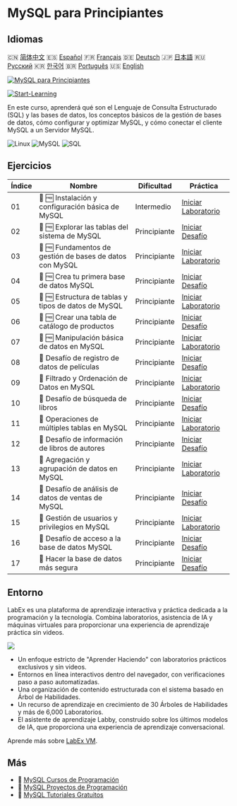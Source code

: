 # MySQL para Principiantes

## Idiomas

🇨🇳 [简体中文](README_zh.md) 🇪🇸 [Español](README_es.md) 🇫🇷 [Français](README_fr.md) 🇩🇪 [Deutsch](README_de.md) 🇯🇵 [日本語](README_ja.md) 🇷🇺 [Русский](README_ru.md) 🇰🇷 [한국어](README_ko.md) 🇧🇷 [Português](README_pt.md) 🇺🇸 [English](README.md) 

[![MySQL para Principiantes](https://cover-creator.labex.io/mysql-for-beginners.png?lang=es)](https://labex.io/es/courses/mysql-for-beginners)

[![Start-Learning](https://img.shields.io/badge/Start-Learning-whitesmoke?style=for-the-badge)](https://labex.io/es/courses/mysql-for-beginners)

En este curso, aprenderá qué son el Lenguaje de Consulta Estructurado (SQL) y las bases de datos, los conceptos básicos de la gestión de bases de datos, cómo configurar y optimizar MySQL, y cómo conectar el cliente MySQL a un Servidor MySQL.

![Linux](https://img.shields.io/badge/Linux-whitesmoke?style=for-the-badge&logo=linux)
![MySQL](https://img.shields.io/badge/MySQL-whitesmoke?style=for-the-badge&logo=mysql)
![SQL](https://img.shields.io/badge/SQL-whitesmoke?style=for-the-badge&logo=sql)


## Ejercicios

|   Índice | Nombre                                                   | Dificultad   | Práctica                                                                                                                                   |
|----------|----------------------------------------------------------|--------------|--------------------------------------------------------------------------------------------------------------------------------------------|
|       01 | 📖 🆓 Instalación y configuración básica de MySQL        | Intermedio   | <a target='_blank' href='https://labex.io/es/tutorials/mysql-installation-and-basic-configuration-of-mysql-418415'>Iniciar Laboratorio</a> |
|       02 | 🎯 🆓 Explorar las tablas del sistema de MySQL           | Principiante | <a target='_blank' href='https://labex.io/es/tutorials/mysql-explore-mysql-system-tables-391702'>Iniciar Desafío</a>                       |
|       03 | 📖 🆓 Fundamentos de gestión de bases de datos con MySQL | Principiante | <a target='_blank' href='https://labex.io/es/tutorials/mysql-database-management-fundamentals-with-mysql-418414'>Iniciar Laboratorio</a>   |
|       04 | 🎯 🆓 Crea tu primera base de datos MySQL                | Principiante | <a target='_blank' href='https://labex.io/es/tutorials/mysql-create-your-first-mysql-database-418265'>Iniciar Desafío</a>                  |
|       05 | 📖 🆓 Estructura de tablas y tipos de datos de MySQL     | Principiante | <a target='_blank' href='https://labex.io/es/tutorials/mysql-mysql-table-structure-and-data-types-418307'>Iniciar Laboratorio</a>          |
|       06 | 🎯 🆓 Crear una tabla de catálogo de productos           | Principiante | <a target='_blank' href='https://labex.io/es/tutorials/mysql-create-a-product-catalog-table-418298'>Iniciar Desafío</a>                    |
|       07 | 📖 🆓 Manipulación básica de datos en MySQL              | Principiante | <a target='_blank' href='https://labex.io/es/tutorials/sql-mysql-basic-data-manipulation-418303'>Iniciar Laboratorio</a>                   |
|       08 | 🎯  Desafío de registro de datos de películas            | Principiante | <a target='_blank' href='https://labex.io/es/tutorials/mysql-record-movie-data-challenge-418302'>Iniciar Desafío</a>                       |
|       09 | 📖  Filtrado y Ordenación de Datos en MySQL              | Principiante | <a target='_blank' href='https://labex.io/es/tutorials/mysql-mysql-data-filtering-and-sorting-418305'>Iniciar Laboratorio</a>              |
|       10 | 🎯  Desafío de búsqueda de libros                        | Principiante | <a target='_blank' href='https://labex.io/es/tutorials/mysql-book-search-challenge-418297'>Iniciar Desafío</a>                             |
|       11 | 📖  Operaciones de múltiples tablas en MySQL             | Principiante | <a target='_blank' href='https://labex.io/es/tutorials/mysql-mysql-multi-table-operations-418306'>Iniciar Laboratorio</a>                  |
|       12 | 🎯  Desafío de información de libros de autores          | Principiante | <a target='_blank' href='https://labex.io/es/tutorials/mysql-author-book-information-challenge-418296'>Iniciar Desafío</a>                 |
|       13 | 📖  Agregación y agrupación de datos en MySQL            | Principiante | <a target='_blank' href='https://labex.io/es/tutorials/mysql-mysql-data-aggregation-and-grouping-418304'>Iniciar Laboratorio</a>           |
|       14 | 🎯  Desafío de análisis de datos de ventas de MySQL      | Principiante | <a target='_blank' href='https://labex.io/es/tutorials/mysql-mysql-sales-data-analysis-challenge-418301'>Iniciar Desafío</a>               |
|       15 | 📖  Gestión de usuarios y privilegios en MySQL           | Principiante | <a target='_blank' href='https://labex.io/es/tutorials/mysql-mysql-user-and-privileges-management-418308'>Iniciar Laboratorio</a>          |
|       16 | 🎯  Desafío de acceso a la base de datos MySQL           | Principiante | <a target='_blank' href='https://labex.io/es/tutorials/mysql-mysql-database-access-challenge-418300'>Iniciar Desafío</a>                   |
|       17 | 🎯  Hacer la base de datos más segura                    | Principiante | <a target='_blank' href='https://labex.io/es/tutorials/mysql-make-database-more-secure-391535'>Iniciar Desafío</a>                         |

## Entorno

LabEx es una plataforma de aprendizaje interactiva y práctica dedicada a la programación y la tecnología. Combina laboratorios, asistencia de IA y máquinas virtuales para proporcionar una experiencia de aprendizaje práctica sin videos.

![](https://tutorial-screenshot.getvm.io/images/vm-1725247253.png)

- Un enfoque estricto de "Aprender Haciendo" con laboratorios prácticos exclusivos y sin videos.
- Entornos en línea interactivos dentro del navegador, con verificaciones paso a paso automatizadas.
- Una organización de contenido estructurada con el sistema basado en Árbol de Habilidades.
- Un recurso de aprendizaje en crecimiento de 30 Árboles de Habilidades y más de 6,000 Laboratorios.
- El asistente de aprendizaje Labby, construido sobre los últimos modelos de IA, que proporciona una experiencia de aprendizaje conversacional.

Aprende más sobre [LabEx VM](https://support.labex.io/using-labex/virtual-machine).

## Más

- 🔗 [MySQL Cursos de Programación](https://github.com/labex-labs/awesome-programming-courses)
- 🔗 [MySQL Proyectos de Programación](https://github.com/labex-labs/awesome-programming-projects)
- 🔗 [MySQL Tutoriales Gratuitos](https://github.com/labex-labs/mysql-free-tutorials)

